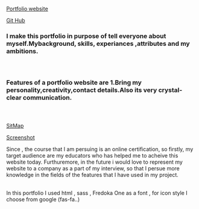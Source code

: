 [Portfolio website](https://gracious-kowalevski-51deae.netlify.app)

[Git Hub](git@github.com:chaitee27/ChaiteeDuttaGuha_T1A2.git)


### I make this portfolio in purpose of tell everyone about myself.Mybackground, skills, experiances ,attributes and my ambitions.<br><br><br>




### Features of a portfolio website are 1.Bring my personality,creativity,contact details.Also its very crystal-clear communication.<br><br><br>


[SitMap](https://github.com/chaitee27/ChaiteeDuttaGuha_T1A2/blob/main/Site%20Map-Portfolio.pdf)

[Screenshot](https://github.com/chaitee27/ChaiteeDuttaGuha_T1A2/blob/main/Presentation%20including%20W%2BMap.pdf)

 Since , the course that I am persuing is an online certification, so firstly, my target audience are my educators who has helped me to acheive this website today. Furthuremore, in the future i would love to represent my website to a company as a part of my interview, so that I persue more knowledge in the fields of the features that I have used in my project.
 

<br>
In this portfolio I used html , sass , Fredoka One as a font , for icon style I choose from google (fas-fa..)

